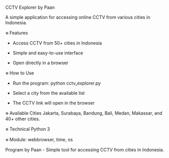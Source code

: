 CCTV Explorer by Paan

A simple application for accessing online CCTV from various cities in Indonesia.

𖦹 Features
- Access CCTV from 50+ cities in Indonesia

- Simple and easy-to-use interface

- Open directly in a browser

𖦹 How to Use
- Run the program: python cctv_explorer.py

- Select a city from the available list

- The CCTV link will open in the browser

𖦹 Available Cities
Jakarta, Surabaya, Bandung, Bali, Medan, Makassar, and 40+ other cities.

𖦹 Technical
Python 3

𖦹 Module: webbrowser, time, os

Program by Paan - Simple tool for accessing CCTV from cities in Indonesia.
